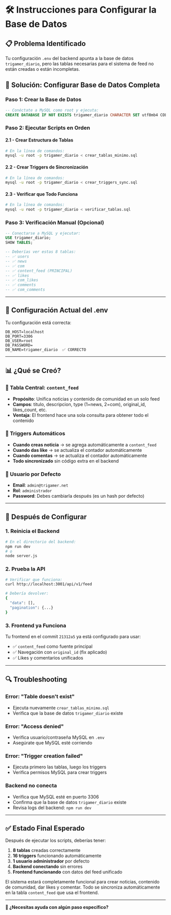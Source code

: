 # 🛠️ Instrucciones para Configurar la Base de Datos

## 📋 **Problema Identificado**
Tu configuración `.env` del backend apunta a la base de datos `trigamer_diario`, pero las tablas necesarias para el sistema de feed no están creadas o están incompletas.

## 🎯 **Solución: Configurar Base de Datos Completa**

### **Paso 1: Crear la Base de Datos**
```sql
-- Conéctate a MySQL como root y ejecuta:
CREATE DATABASE IF NOT EXISTS trigamer_diario CHARACTER SET utf8mb4 COLLATE utf8mb4_unicode_ci;
```

### **Paso 2: Ejecutar Scripts en Orden**

#### **2.1 - Crear Estructura de Tablas**
```bash
# En la línea de comandos:
mysql -u root -p trigamer_diario < crear_tablas_minimo.sql
```

#### **2.2 - Crear Triggers de Sincronización**
```bash
# En la línea de comandos:
mysql -u root -p trigamer_diario < crear_triggers_sync.sql
```

#### **2.3 - Verificar que Todo Funciona**
```bash
# En la línea de comandos:
mysql -u root -p trigamer_diario < verificar_tablas.sql
```

### **Paso 3: Verificación Manual (Opcional)**
```sql
-- Conectarse a MySQL y ejecutar:
USE trigamer_diario;
SHOW TABLES;

-- Deberías ver estas 8 tablas:
-- ✅ users
-- ✅ news  
-- ✅ com
-- ✅ content_feed (PRINCIPAL)
-- ✅ likes
-- ✅ com_likes
-- ✅ comments
-- ✅ com_comments
```

---

## 🔧 **Configuración Actual del .env**

Tu configuración está correcta:
```env
DB_HOST=localhost
DB_PORT=3306
DB_USER=root
DB_PASSWORD=
DB_NAME=trigamer_diario  ✅ CORRECTO
```

---

## 📊 **¿Qué se Creó?**

### **🎯 Tabla Central: `content_feed`**
- **Propósito**: Unifica noticias y contenido de comunidad en un solo feed
- **Campos**: titulo, descripcion, type (1=news, 2=com), original_id, likes_count, etc.
- **Ventaja**: El frontend hace una sola consulta para obtener todo el contenido

### **🔄 Triggers Automáticos**
- **Cuando creas noticia** → se agrega automáticamente a `content_feed`
- **Cuando das like** → se actualiza el contador automáticamente  
- **Cuando comentas** → se actualiza el contador automáticamente
- **Todo sincronizado** sin código extra en el backend

### **👤 Usuario por Defecto**
- **Email**: `admin@trigamer.net`
- **Rol**: `administrador`
- **Password**: Debes cambiarla después (es un hash por defecto)

---

## 🚀 **Después de Configurar**

### **1. Reinicia el Backend**
```bash
# En el directorio del backend:
npm run dev
# o
node server.js
```

### **2. Prueba la API**
```bash
# Verificar que funciona:
curl http://localhost:3001/api/v1/feed

# Debería devolver:
{
  "data": [],
  "pagination": {...}
}
```

### **3. Frontend ya Funciona**
Tu frontend en el commit `21312a5` ya está configurado para usar:
- ✅ `content_feed` como fuente principal
- ✅ Navegación con `original_id` (fix aplicado)
- ✅ Likes y comentarios unificados

---

## 🔍 **Troubleshooting**

### **Error: "Table doesn't exist"**
- Ejecuta nuevamente `crear_tablas_minimo.sql`
- Verifica que la base de datos `trigamer_diario` existe

### **Error: "Access denied"**  
- Verifica usuario/contraseña MySQL en `.env`
- Asegúrate que MySQL esté corriendo

### **Error: "Trigger creation failed"**
- Ejecuta primero las tablas, luego los triggers
- Verifica permisos MySQL para crear triggers

### **Backend no conecta**
- Verifica que MySQL esté en puerto 3306
- Confirma que la base de datos `trigamer_diario` existe
- Revisa logs del backend: `npm run dev`

---

## ✅ **Estado Final Esperado**

Después de ejecutar los scripts, deberías tener:

1. **8 tablas** creadas correctamente
2. **16 triggers** funcionando automáticamente  
3. **1 usuario administrador** por defecto
4. **Backend conectando** sin errores
5. **Frontend funcionando** con datos del feed unificado

El sistema estará completamente funcional para crear noticias, contenido de comunidad, dar likes y comentar. Todo se sincroniza automáticamente en la tabla `content_feed` que usa el frontend.

---

**🎯 ¿Necesitas ayuda con algún paso específico?** 